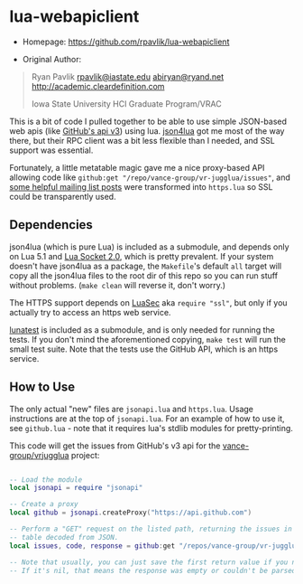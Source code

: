 lua-webapiclient
================

* Homepage: <https://github.com/rpavlik/lua-webapiclient>

* Original Author:

> Ryan Pavlik <rpavlik@iastate.edu> <abiryan@ryand.net>
> <http://academic.cleardefinition.com>
>
> Iowa State University HCI Graduate Program/VRAC


This is a bit of code I pulled together to be able to use simple JSON-based
web apis (like [GitHub's api v3][ghapi3]) using lua. [json4lua][] got me
most of the way there, but their RPC client was a bit less flexible than
I needed, and SSL support was essential.

Fortunately, a little metatable magic gave me a nice proxy-based API allowing code like `github:get "/repo/vance-group/vr-jugglua/issues"`, and [some
helpful mailing list posts][luamlssl] were transformed into `https.lua` so SSL could be transparently used.

[ghapi3]:http://developer.github.com/v3/
[json4lua]:http://json.luaforge.net/
[luamlssl]:http://lua-users.org/lists/lua-l/2009-02/msg00270.html

Dependencies
------------
json4lua (which is pure Lua) is included as a submodule, and depends
only on Lua 5.1 and [Lua Socket 2.0][luasocket], which is pretty
prevalent. If your system doesn't have json4lua as a package, the
`Makefile`'s default `all` target will copy all the json4lua files to
the root dir of this repo so you can run stuff without problems. (`make
clean` will reverse it, don't worry.)

The HTTPS support depends on [LuaSec] aka `require "ssl"`, but only if
you actually try to access an https web service.

[lunatest][] is included as a submodule, and is only needed for running
the tests. If you don't mind the aforementioned copying, `make test`
will run the small test suite. Note that the tests use the GitHub API,
which is an https service.

[luasocket]:http://w3.impa.br/~diego/software/luasocket/home.html
[LuaSec]:http://www.inf.puc-rio.br/~brunoos/luasec/
[lunatest]:https://github.com/silentbicycle/lunatest

How to Use
----------
The only actual "new" files are `jsonapi.lua` and `https.lua`. Usage
instructions are at the top of `jsonapi.lua`. For an example of how to
use it, see `github.lua` - note that it requires lua's stdlib modules
for pretty-printing.

This code will get the issues from GitHub's v3 api for the [vance-group/vrjugglua][vrjlua] project:

```lua

-- Load the module
local jsonapi = require "jsonapi"

-- Create a proxy
local github = jsonapi.createProxy("https://api.github.com")

-- Perform a "GET" request on the listed path, returning the issues in a
-- table decoded from JSON.
local issues, code, response = github:get "/repos/vance-group/vr-jugglua/issues"

-- Note that usually, you can just save the first return value if you need any at all.
-- If it's nil, that means the response was empty or couldn't be parsed by json4lua.

```

[vrjlua]:https://github.com/vance-group/vr-jugglua

